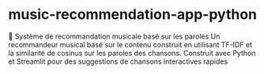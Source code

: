# music-recommendation-app-python
🎵 Système de recommandation musicale basé sur les paroles Un recommandeur musical basé sur le contenu construit en utilisant TF-IDF et la similarité de cosinus sur les paroles des chansons. Construit avec Python et Streamlit pour des suggestions de chansons interactives rapides
